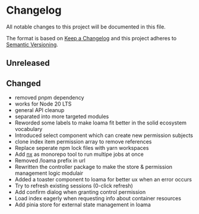 # Changelog

All notable changes to this project will be documented in this file.

The format is based on [Keep a Changelog](http://keepachangelog.com/en/1.0.0/)
and this project adheres to [Semantic Versioning](http://semver.org/spec/v2.0.0.html).

## Unreleased

## Changed

- removed pnpm dependency
- works for Node 20 LTS
- general API cleanup
- separated into more targeted modules
- Reworded some labels to make loama fit better in the solid ecosystem vocabulary
- Introduced select component which can create new permission subjects
- clone index item permission array to remove references
- Replace seperate npm lock files with yarn workspaces
- Add [nx](nx.dev) as monorepo tool to run multipe jobs at once
- Removed /loama prefix in url
- Rewritten the controller package to make the store & permission management logic modulair
- Added a toaster component to loama for better ux when an error occurs
- Try to refresh existing sessions (0-click refresh)
- Add confirm dialog when granting control permission
- Load index eagerly when requesting info about container resources
- Add pinia store for external state management in loama
